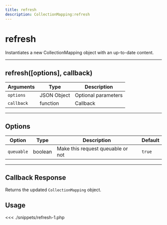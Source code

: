 ```yaml
---
title: refresh
description: CollectionMapping:refresh
---
```


# refresh

Instantiates a new CollectionMapping object with an up-to-date content.

---

## refresh([options], callback)

| Arguments  | Type        | Description         |
| ---------- | ----------- | ------------------- |
| `options`  | JSON Object | Optional parameters |
| `callback` | function    | Callback            |

---

## Options

| Option     | Type    | Description                       | Default |
| ---------- | ------- | --------------------------------- | ------- |
| `queuable` | boolean | Make this request queuable or not | `true`  |

---

## Callback Response

Returns the updated `CollectionMapping` object.

## Usage

<<< ./snippets/refresh-1.php
